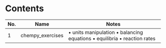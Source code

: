 # Contents

| No. | Name               | Notes                                                       |
|-----|--------------------|-------------------------------------------------------------|
| 1   | chempy_exercises    | • units manipulation  • balancing equations  • equilibria  • reaction rates |
